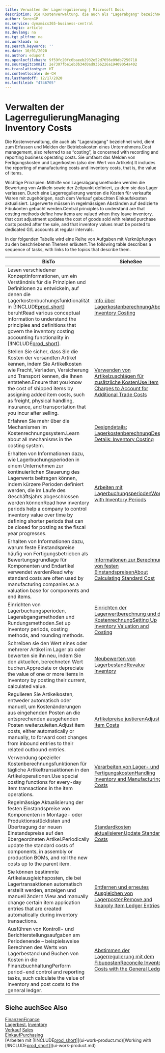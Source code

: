 ```yaml
---
title: Verwalten der Lagerregulierung | Microsoft Docs
description: Die Kostenverwaltung, die auch als "Lagerabgang" bezeichnet wird, dient zum Erfassen und Melden der Betriebskosten eines Unternehmens. Sie umfasst das Melden von Fertigungskosten und Lagerkosten (also den Wert von Artikeln).
author: SorenGP
ms.service: dynamics365-business-central
ms.topic: article
ms.devlang: na
ms.tgt_pltfrm: na
ms.workload: na
ms.search.keywords: ''
ms.date: 10/01/2020
ms.author: edupont
ms.openlocfilehash: 9f59fc20fc6baeeb2932e52d7656e09db7250718
ms.sourcegitcommit: 2e7307fbe1eb3b34d0ad9356226a19409054a402
ms.translationtype: HT
ms.contentlocale: de-CH
ms.lasthandoff: 12/17/2020
ms.locfileid: "4746705"
---
```

# <a name="managing-inventory-costs"></a><span data-ttu-id="5e2f8-104">Verwalten der Lagerregulierung</span><span class="sxs-lookup"><span data-stu-id="5e2f8-104">Managing Inventory Costs</span></span>
<span data-ttu-id="5e2f8-105">Die Kostenverwaltung, die auch als "Lagerabgang" bezeichnet wird, dient zum Erfassen und Melden der Betriebskosten eines Unternehmens.</span><span class="sxs-lookup"><span data-stu-id="5e2f8-105">Cost management, also referred to as “costing”, is concerned with recording and reporting business operating costs.</span></span> <span data-ttu-id="5e2f8-106">Sie umfasst das Melden von Fertigungskosten und Lagerkosten (also den Wert von Artikeln).</span><span class="sxs-lookup"><span data-stu-id="5e2f8-106">It includes the reporting of manufacturing costs and inventory costs, that is, the value of items.</span></span>   

<span data-ttu-id="5e2f8-107">Wichtige Prinzipien: Mithilfe von Lagerabgangsmethoden werden die Bewertung von Artikeln sowie der Zeitpunkt definiert, zu dem sie das Lager verlassen. Durch eine Lagerregulierung werden die Kosten für verkaufte Waren mit zugehörigen, nach dem Verkauf gebuchten Einkaufskosten aktualisiert. Lagerwerte müssen in regelmässigen Abständen auf dedizierte Fibukonten gebucht werden.</span><span class="sxs-lookup"><span data-stu-id="5e2f8-107">Central principles to understand are that costing methods define how items are valued when they leave inventory, that cost adjustment updates the cost of goods sold with related purchase costs posted after the sale, and that inventory values must be posted to dedicated G/L accounts at regular intervals.</span></span>

<span data-ttu-id="5e2f8-108">In der folgenden Tabelle wird eine Reihe von Aufgaben mit Verknüpfungen zu den beschriebenen Themen erläutert.</span><span class="sxs-lookup"><span data-stu-id="5e2f8-108">The following table describes a sequence of tasks, with links to the topics that describe them.</span></span>

|<span data-ttu-id="5e2f8-109">**Bis**</span><span class="sxs-lookup"><span data-stu-id="5e2f8-109">**To**</span></span>|<span data-ttu-id="5e2f8-110">**Siehe**</span><span class="sxs-lookup"><span data-stu-id="5e2f8-110">**See**</span></span>|  
|------------|-------------|  
|<span data-ttu-id="5e2f8-111">Lesen verschiedener Konzeptinformationen, um ein Verständnis für die Prinzipien und Definitionen zu entwickeln, auf denen die Lagerkostenbuchungsfunktionalität in [!INCLUDE[prod_short](includes/prod_short.md)] beruht</span><span class="sxs-lookup"><span data-stu-id="5e2f8-111">Read various conceptual information to understand the principles and definitions that govern the inventory costing accounting functionality in [!INCLUDE[prod_short](includes/prod_short.md)].</span></span>|[<span data-ttu-id="5e2f8-112">Info über Lagerkostenberechnung</span><span class="sxs-lookup"><span data-stu-id="5e2f8-112">About Inventory Costing</span></span>](finance-learn-about-costing.md)|  
|<span data-ttu-id="5e2f8-113">Stellen Sie sicher, dass Sie die Kosten der versandten Artikel kennen, indem Sie Artikelkosten wie Fracht, Verladen, Versicherung und Transport kennen, die Ihnen entstehen.</span><span class="sxs-lookup"><span data-stu-id="5e2f8-113">Ensure that you know the cost of shipped items by assigning added item costs, such as freight, physical handling, insurance, and transportation that you incur after selling.</span></span>|[<span data-ttu-id="5e2f8-114">Verwenden von Artikelzuschlägen für zusätzliche Kosten</span><span class="sxs-lookup"><span data-stu-id="5e2f8-114">Use Item Charges to Account for Additional Trade Costs</span></span>](payables-how-assign-item-charges.md)|
|<span data-ttu-id="5e2f8-115">Erfahren Sie mehr über die Mechanismen im Kostenrechnungssystem.</span><span class="sxs-lookup"><span data-stu-id="5e2f8-115">Learn about all mechanisms in the costing system.</span></span>|[<span data-ttu-id="5e2f8-116">Designdetails: Lagerkostenberechnung</span><span class="sxs-lookup"><span data-stu-id="5e2f8-116">Design Details: Inventory Costing</span></span>](design-details-inventory-costing.md)|
|<span data-ttu-id="5e2f8-117">Erhalten von Informationen dazu, wie Lagerbuchungsperioden in einem Unternehmen zur kontinuierlichen Steuerung des Lagerwerts beitragen können, indem kürzere Perioden definiert werden, die im Laufe des Geschäftsjahrs abgeschlossen werden können</span><span class="sxs-lookup"><span data-stu-id="5e2f8-117">Read how inventory periods help a company to control inventory value over time by defining shorter periods that can be closed for posting as the fiscal year progresses.</span></span>|[<span data-ttu-id="5e2f8-118">Arbeiten mit Lagerbuchungsperioden</span><span class="sxs-lookup"><span data-stu-id="5e2f8-118">Work with Inventory Periods</span></span>](finance-how-to-work-with-inventory-periods.md)|
|<span data-ttu-id="5e2f8-119">Erhalten von Informationen dazu, warum feste Einstandspreise häufig von Fertigungsbetrieben als Bewertungsgrundlage für Komponenten und Endartikel verwendet werden</span><span class="sxs-lookup"><span data-stu-id="5e2f8-119">Read why standard costs are often used by manufacturing companies as a valuation base for components and end items.</span></span>|[<span data-ttu-id="5e2f8-120">Informationen zur Berechnung von festen Einstandspreisen</span><span class="sxs-lookup"><span data-stu-id="5e2f8-120">About Calculating Standard Cost</span></span>](finance-about-calculating-standard-cost.md)|
|<span data-ttu-id="5e2f8-121">Einrichten von Lagerbuchungsperioden, Lagerabgangsmethoden und Rundungsmethoden.</span><span class="sxs-lookup"><span data-stu-id="5e2f8-121">Set up inventory periods, costing methods, and rounding methods.</span></span>|[<span data-ttu-id="5e2f8-122">Einrichten der Lagerwertberechnung und der Kostenrechnung</span><span class="sxs-lookup"><span data-stu-id="5e2f8-122">Setting Up Inventory Valuation and Costing</span></span>](finance-set-up-inventory-valuation-and-costing.md)|
|<span data-ttu-id="5e2f8-123">Schreiben sie den Wert eines oder mehrerer Artikel im Lager ab oder bewerten sie ihn neu, indem Sie den aktuellen, berechneten Wert buchen.</span><span class="sxs-lookup"><span data-stu-id="5e2f8-123">Appreciate or depreciate the value of one or more items in inventory by posting their current, calculated value.</span></span>|[<span data-ttu-id="5e2f8-124">Neubewerten von Lagerbestand</span><span class="sxs-lookup"><span data-stu-id="5e2f8-124">Revalue Inventory</span></span>](inventory-how-revalue-inventory.md)|
|<span data-ttu-id="5e2f8-125">Regulieren Sie Artikelkosten, entweder automatisch oder manuell, um Kostenänderungen aus eingehenden Posten an die entsprechenden ausgehenden Posten weiterzuleiten.</span><span class="sxs-lookup"><span data-stu-id="5e2f8-125">Adjust item costs, either automatically or manually, to forward cost changes from inbound entries to their related outbound entries.</span></span>|[<span data-ttu-id="5e2f8-126">Artikelpreise justieren</span><span class="sxs-lookup"><span data-stu-id="5e2f8-126">Adjust Item Costs</span></span>](inventory-how-adjust-item-costs.md)|
|<span data-ttu-id="5e2f8-127">Verwendung spezieller Kostenberechnungsfunktionen für tägliche Artikeltransaktionen in den Artikeloperationen.</span><span class="sxs-lookup"><span data-stu-id="5e2f8-127">Use special costing functions for every-day item transactions in the item operations.</span></span>|[<span data-ttu-id="5e2f8-128">Verarbeiten von Lager- und Fertigungskosten</span><span class="sxs-lookup"><span data-stu-id="5e2f8-128">Handling Inventory and Manufacturing Costs</span></span>](finance-handle-inventory-and-manufacturing-costs.md)|  
|<span data-ttu-id="5e2f8-129">Regelmässige Aktualisierung der festen Einstandspreise von Komponenten in Montage- oder Produktionsstücklisten und Übertragung der neuen Einstandspreise auf den übergeordneten Artikel.</span><span class="sxs-lookup"><span data-stu-id="5e2f8-129">Periodically update the standard costs of components, in assembly or production BOMs, and roll the new costs up to the parent item.</span></span>|[<span data-ttu-id="5e2f8-130">Standardkosten aktualisieren</span><span class="sxs-lookup"><span data-stu-id="5e2f8-130">Update Standard Costs</span></span>](finance-how-to-update-standard-costs.md)|
|<span data-ttu-id="5e2f8-131">Sie können bestimmte Artikelausgleichsposten, die bei Lagertransaktionen automatisch erstellt werden, anzeigen und manuell ändern.</span><span class="sxs-lookup"><span data-stu-id="5e2f8-131">View and manually change certain item application entries that are created automatically during inventory transactions.</span></span>|[<span data-ttu-id="5e2f8-132">Entfernen und erneutes Ausgleichen von Lagerposten</span><span class="sxs-lookup"><span data-stu-id="5e2f8-132">Remove and Reapply Item Ledger Entries</span></span>](finance-how-to-remove-and-reapply-item-entries.md)|
|<span data-ttu-id="5e2f8-133">Ausführen von Kontroll- und Berichterstellungsaufgaben am Periodenende – beispielsweise Berechnen des Werts von Lagerbestand und Buchen von Kosten in die Finanzbuchhaltung</span><span class="sxs-lookup"><span data-stu-id="5e2f8-133">Perform period-end control and reporting tasks, such calculate the value of inventory and post costs to the general ledger.</span></span>|[<span data-ttu-id="5e2f8-134">Abstimmen der Lagerregulierung mit dem Fibuposten</span><span class="sxs-lookup"><span data-stu-id="5e2f8-134">Reconcile Inventory Costs with the General Ledger</span></span>](finance-how-to-post-inventory-costs-to-the-general-ledger.md)|

## <a name="see-also"></a><span data-ttu-id="5e2f8-135">Siehe auch</span><span class="sxs-lookup"><span data-stu-id="5e2f8-135">See Also</span></span>  
 [<span data-ttu-id="5e2f8-136">Finanzen</span><span class="sxs-lookup"><span data-stu-id="5e2f8-136">Finance</span></span>](finance.md)  
 <span data-ttu-id="5e2f8-137">[Lagerbest.](inventory-manage-inventory.md) </span><span class="sxs-lookup"><span data-stu-id="5e2f8-137">[Inventory](inventory-manage-inventory.md) </span></span>  
 <span data-ttu-id="5e2f8-138">[Verkauf](sales-manage-sales.md) </span><span class="sxs-lookup"><span data-stu-id="5e2f8-138">[Sales](sales-manage-sales.md) </span></span>  
 [<span data-ttu-id="5e2f8-139">Einkauf</span><span class="sxs-lookup"><span data-stu-id="5e2f8-139">Purchasing</span></span>](purchasing-manage-purchasing.md)  
 <span data-ttu-id="5e2f8-140">[Arbeiten mit [!INCLUDE[prod_short](includes/prod_short.md)]](ui-work-product.md)</span><span class="sxs-lookup"><span data-stu-id="5e2f8-140">[Working with [!INCLUDE[prod_short](includes/prod_short.md)]](ui-work-product.md)</span></span>

